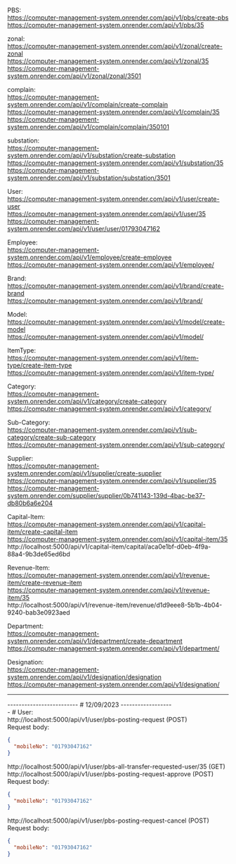 PBS:<br>
https://computer-management-system.onrender.com/api/v1/pbs/create-pbs<br>
https://computer-management-system.onrender.com/api/v1/pbs/35<br>

zonal:<br>
https://computer-management-system.onrender.com/api/v1/zonal/create-zonal<br>
https://computer-management-system.onrender.com/api/v1/zonal/35<br>
https://computer-management-system.onrender.com/api/v1/zonal/zonal/3501<br>

complain:<br>
https://computer-management-system.onrender.com/api/v1/complain/create-complain<br>
https://computer-management-system.onrender.com/api/v1/complain/35<br>
https://computer-management-system.onrender.com/api/v1/complain/complain/350101<br>

substation:<br>
https://computer-management-system.onrender.com/api/v1/substation/create-substation<br>
https://computer-management-system.onrender.com/api/v1/substation/35<br>
https://computer-management-system.onrender.com/api/v1/substation/substation/3501<br>

User:<br>
https://computer-management-system.onrender.com/api/v1/user/create-user<br>
https://computer-management-system.onrender.com/api/v1/user/35<br>
https://computer-management-system.onrender.com/api/v1/user/user/01793047162<br>

Employee:<br>
https://computer-management-system.onrender.com/api/v1/employee/create-employee<br>
https://computer-management-system.onrender.com/api/v1/employee/<br>

Brand:<br>
https://computer-management-system.onrender.com/api/v1/brand/create-brand<br>
https://computer-management-system.onrender.com/api/v1/brand/<br>

Model:<br>
https://computer-management-system.onrender.com/api/v1/model/create-model<br>
https://computer-management-system.onrender.com/api/v1/model/<br>

ItemType:<br>
https://computer-management-system.onrender.com/api/v1/item-type/create-item-type<br>
https://computer-management-system.onrender.com/api/v1/item-type/<br>

Category:<br>
https://computer-management-system.onrender.com/api/v1/category/create-category<br>
https://computer-management-system.onrender.com/api/v1/category/<br>

Sub-Category:<br>
https://computer-management-system.onrender.com/api/v1/sub-category/create-sub-category<br>
https://computer-management-system.onrender.com/api/v1/sub-category/<br>

Supplier:<br>
https://computer-management-system.onrender.com/api/v1/supplier/create-supplier<br>
https://computer-management-system.onrender.com/api/v1/supplier/35<br>
https://computer-management-system.onrender.com/supplier/supplier/0b741143-139d-4bac-be37-db80b6a6e204<br>

Capital-Item:<br>
https://computer-management-system.onrender.com/api/v1/capital-item/create-capital-item<br>
https://computer-management-system.onrender.com/api/v1/capital-item/35<br>
http://localhost:5000/api/v1/capital-item/capital/aca0e1bf-d0eb-4f9a-88a4-9b3de65ed6bd<br>

Revenue-Item:<br>
https://computer-management-system.onrender.com/api/v1/revenue-item/create-revenue-item<br>
https://computer-management-system.onrender.com/api/v1/revenue-item/35<br>
http://localhost:5000/api/v1/revenue-item/revenue/d1d9eee8-5b1b-4b04-9240-bab3e0923aed<br>

Department:<br>
https://computer-management-system.onrender.com/api/v1/department/create-department<br>
https://computer-management-system.onrender.com/api/v1/department/<br>

Designation:<br>
https://computer-management-system.onrender.com/api/v1/designation/designation<br>
https://computer-management-system.onrender.com/api/v1/designation/<br>

<hr>
------------------------- # 12/09/2023 ------------------<br>
- # User:<br>
http://localhost:5000/api/v1/user/pbs-posting-request (POST)<br>
Request body:

```json
{
  "mobileNo": "01793047162"
}
```

http://localhost:5000/api/v1/user/pbs-all-transfer-requested-user/35 (GET)<br>
http://localhost:5000/api/v1/user/pbs-posting-request-approve (POST)<br>
Request body:

```json
{
  "mobileNo": "01793047162"
}
```

http://localhost:5000/api/v1/user/pbs-posting-request-cancel (POST)<br>
Request body:

```json
{
  "mobileNo": "01793047162"
}
```
